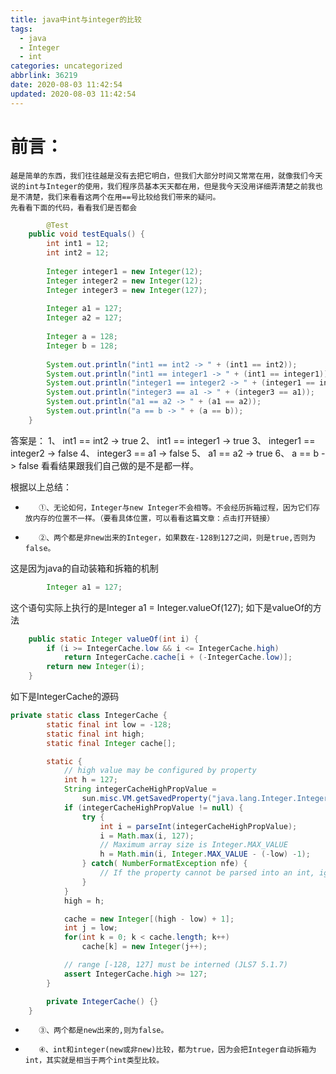 ```yaml
---
title: java中int与integer的比较
tags:
  - java
  - Integer
  - int
categories: uncategorized
abbrlink: 36219
date: 2020-08-03 11:42:54
updated: 2020-08-03 11:42:54
---
```

# 前言：

    越是简单的东西，我们往往越是没有去把它明白，但我们大部分时间又常常在用，就像我们今天说的int与Integer的使用，我们程序员基本天天都在用，但是我今天没用详细弄清楚之前我也是不清楚，我们来看看这两个在用==号比较给我们带来的疑问。
    先看看下面的代码，看看我们是否都会
```java
        @Test
	public void testEquals() {
		int int1 = 12;
		int int2 = 12;
		
		Integer integer1 = new Integer(12);
		Integer integer2 = new Integer(12);
		Integer integer3 = new Integer(127);
		
		Integer a1 = 127;
		Integer a2 = 127;
		
		Integer a = 128;
		Integer b = 128;
			
		System.out.println("int1 == int2 -> " + (int1 == int2));					
		System.out.println("int1 == integer1 -> " + (int1 == integer1));			
		System.out.println("integer1 == integer2 -> " + (integer1 == integer2));	
		System.out.println("integer3 == a1 -> " + (integer3 == a1));				
		System.out.println("a1 == a2 -> " + (a1 == a2));							
		System.out.println("a == b -> " + (a == b));													
	}   
```

答案是：
1、   int1 == int2 -> true
2、   int1 == integer1 -> true
3、   integer1 == integer2 -> false
4、   integer3 == a1 -> false
5、   a1 == a2 -> true
6、   a == b -> false
看看结果跟我们自己做的是不是都一样。

根据以上总结：

-        ①、无论如何，Integer与new Integer不会相等。不会经历拆箱过程，因为它们存放内存的位置不一样。（要看具体位置，可以看看这篇文章：点击打开链接）

-        ②、两个都是非new出来的Integer，如果数在-128到127之间，则是true,否则为false。
这是因为java的自动装箱和拆箱的机制
```java
		Integer a1 = 127; 
```
这个语句实际上执行的是Integer a1 = Integer.valueOf(127);
如下是valueOf的方法
```java
    public static Integer valueOf(int i) {
        if (i >= IntegerCache.low && i <= IntegerCache.high)
            return IntegerCache.cache[i + (-IntegerCache.low)];
        return new Integer(i);
    }
```
如下是IntegerCache的源码
```java
private static class IntegerCache {
        static final int low = -128;
        static final int high;
        static final Integer cache[];

        static {
            // high value may be configured by property
            int h = 127;
            String integerCacheHighPropValue =
                sun.misc.VM.getSavedProperty("java.lang.Integer.IntegerCache.high");
            if (integerCacheHighPropValue != null) {
                try {
                    int i = parseInt(integerCacheHighPropValue);
                    i = Math.max(i, 127);
                    // Maximum array size is Integer.MAX_VALUE
                    h = Math.min(i, Integer.MAX_VALUE - (-low) -1);
                } catch( NumberFormatException nfe) {
                    // If the property cannot be parsed into an int, ignore it.
                }
            }
            high = h;

            cache = new Integer[(high - low) + 1];
            int j = low;
            for(int k = 0; k < cache.length; k++)
                cache[k] = new Integer(j++);

            // range [-128, 127] must be interned (JLS7 5.1.7)
            assert IntegerCache.high >= 127;
        }

        private IntegerCache() {}
    }
```


-        ③、两个都是new出来的,则为false。

-        ④、int和integer(new或非new)比较，都为true，因为会把Integer自动拆箱为int，其实就是相当于两个int类型比较。